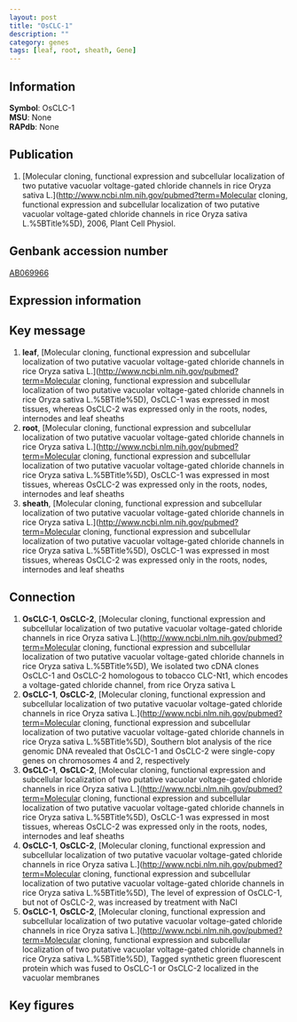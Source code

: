 ```yaml
---
layout: post
title: "OsCLC-1"
description: ""
category: genes
tags: [leaf, root, sheath, Gene]
---
```


## Information
__Symbol__: OsCLC-1  
__MSU__: None  
__RAPdb__: None  

## Publication
1. [Molecular cloning, functional expression and subcellular localization of two putative vacuolar voltage-gated chloride channels in rice Oryza sativa L.](http://www.ncbi.nlm.nih.gov/pubmed?term=Molecular cloning, functional expression and subcellular localization of two putative vacuolar voltage-gated chloride channels in rice Oryza sativa L.%5BTitle%5D), 2006, Plant Cell Physiol.

## Genbank accession number
[AB069966](http://www.ncbi.nlm.nih.gov/nuccore/AB069966)  

## Expression information

## Key message
1. __leaf__, [Molecular cloning, functional expression and subcellular localization of two putative vacuolar voltage-gated chloride channels in rice Oryza sativa L.](http://www.ncbi.nlm.nih.gov/pubmed?term=Molecular cloning, functional expression and subcellular localization of two putative vacuolar voltage-gated chloride channels in rice Oryza sativa L.%5BTitle%5D),  OsCLC-1 was expressed in most tissues, whereas OsCLC-2 was expressed only in the roots, nodes, internodes and leaf sheaths
2. __root__, [Molecular cloning, functional expression and subcellular localization of two putative vacuolar voltage-gated chloride channels in rice Oryza sativa L.](http://www.ncbi.nlm.nih.gov/pubmed?term=Molecular cloning, functional expression and subcellular localization of two putative vacuolar voltage-gated chloride channels in rice Oryza sativa L.%5BTitle%5D),  OsCLC-1 was expressed in most tissues, whereas OsCLC-2 was expressed only in the roots, nodes, internodes and leaf sheaths
3. __sheath__, [Molecular cloning, functional expression and subcellular localization of two putative vacuolar voltage-gated chloride channels in rice Oryza sativa L.](http://www.ncbi.nlm.nih.gov/pubmed?term=Molecular cloning, functional expression and subcellular localization of two putative vacuolar voltage-gated chloride channels in rice Oryza sativa L.%5BTitle%5D),  OsCLC-1 was expressed in most tissues, whereas OsCLC-2 was expressed only in the roots, nodes, internodes and leaf sheaths

## Connection
1. __OsCLC-1__, __OsCLC-2__, [Molecular cloning, functional expression and subcellular localization of two putative vacuolar voltage-gated chloride channels in rice Oryza sativa L.](http://www.ncbi.nlm.nih.gov/pubmed?term=Molecular cloning, functional expression and subcellular localization of two putative vacuolar voltage-gated chloride channels in rice Oryza sativa L.%5BTitle%5D), We isolated two cDNA clones OsCLC-1 and OsCLC-2 homologous to tobacco CLC-Nt1, which encodes a voltage-gated chloride channel, from rice Oryza sativa L
2. __OsCLC-1__, __OsCLC-2__, [Molecular cloning, functional expression and subcellular localization of two putative vacuolar voltage-gated chloride channels in rice Oryza sativa L.](http://www.ncbi.nlm.nih.gov/pubmed?term=Molecular cloning, functional expression and subcellular localization of two putative vacuolar voltage-gated chloride channels in rice Oryza sativa L.%5BTitle%5D),  Southern blot analysis of the rice genomic DNA revealed that OsCLC-1 and OsCLC-2 were single-copy genes on chromosomes 4 and 2, respectively
3. __OsCLC-1__, __OsCLC-2__, [Molecular cloning, functional expression and subcellular localization of two putative vacuolar voltage-gated chloride channels in rice Oryza sativa L.](http://www.ncbi.nlm.nih.gov/pubmed?term=Molecular cloning, functional expression and subcellular localization of two putative vacuolar voltage-gated chloride channels in rice Oryza sativa L.%5BTitle%5D),  OsCLC-1 was expressed in most tissues, whereas OsCLC-2 was expressed only in the roots, nodes, internodes and leaf sheaths
4. __OsCLC-1__, __OsCLC-2__, [Molecular cloning, functional expression and subcellular localization of two putative vacuolar voltage-gated chloride channels in rice Oryza sativa L.](http://www.ncbi.nlm.nih.gov/pubmed?term=Molecular cloning, functional expression and subcellular localization of two putative vacuolar voltage-gated chloride channels in rice Oryza sativa L.%5BTitle%5D),  The level of expression of OsCLC-1, but not of OsCLC-2, was increased by treatment with NaCl
5. __OsCLC-1__, __OsCLC-2__, [Molecular cloning, functional expression and subcellular localization of two putative vacuolar voltage-gated chloride channels in rice Oryza sativa L.](http://www.ncbi.nlm.nih.gov/pubmed?term=Molecular cloning, functional expression and subcellular localization of two putative vacuolar voltage-gated chloride channels in rice Oryza sativa L.%5BTitle%5D),  Tagged synthetic green fluorescent protein which was fused to OsCLC-1 or OsCLC-2 localized in the vacuolar membranes

## Key figures


